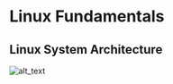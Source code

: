 # Linux Fundamentals

## Linux System Architecture

![alt_text](https://github.com/ussefdesouky/embedded-linux/blob/master/linux-fundamentals/linux-architecture.png)
